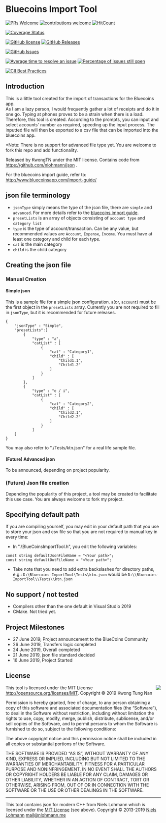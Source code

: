 # Bluecoins Import Tool

[![PRs Welcome](https://img.shields.io/badge/PRs-welcome-brightgreen.svg?style=flat-square)](http://makeapullrequest.com)
[![contributions welcome](https://img.shields.io/badge/contributions-welcome-brightgreen.svg?style=flat)](https://github.com/kwongtn/Bluecoins-ImportTool/issues)
[![HitCount](http://hits.dwyl.io/kwongtn/Bluecoins-ImportTool.svg)](http://hits.dwyl.io/kwongtn/Bluecoins-ImportTool)

[![Coverage Status](https://coveralls.io/repos/github/kwongtn/Bluecoins-ImportTool/badge.svg?branch=master)](https://coveralls.io/github/kwongtn/Bluecoins-ImportTool?branch=master)

[![GitHub license](https://img.shields.io/badge/license-MIT-blue.svg)](https://raw.githubusercontent.com/kwongtn/Bluecoins-ImportTool/LICENSE.MIT)
[![GitHub Releases](https://img.shields.io/github/release/kwongtn/Bluecoins-ImportTool.svg)](https://github.com/kwongtn/Bluecoins-ImportTool/releases)

[![GitHub Issues](https://img.shields.io/github/issues/kwongtn/Bluecoins-ImportTool.svg)](http://github.com/kwongtn/Bluecoins-ImportTool/issues)

[![Average time to resolve an issue](http://isitmaintained.com/badge/resolution/kwongtn/Bluecoins-ImportTool.svg)](http://isitmaintained.com/project/kwongtn/Bluecoins-ImportTool "Average time to resolve an issue")
[![Percentage of issues still open](http://isitmaintained.com/badge/open/kwongtn/Bluecoins-ImportTool.svg)](http://isitmaintained.com/project/kwongtn/Bluecoins-ImportTool "Percentage of issues still open")

[![CII Best Practices](https://bestpractices.coreinfrastructure.org/projects/289/badge)](https://bestpractices.coreinfrastructure.org/projects/289)


## Introduction
This is a little tool created for the import of transactions for the Bluecoins app.  
As I am a lazy person, I would frequently gather a lot of receipts and do it in one go. Typing at phones proves to be a strain when there is a load.  
Therefore, this tool is created.
According to the prompts, you can input and select accounts' number as required, speeding up the input process.
The inputted file will then be exported to a csv file that can be imported into the bluecoins app.

*Note: There is no support for advanced file type yet. You are welcome to fork this repo and add functionality.

Released by KwongTN under the MIT license. Contains code from https://github.com/nlohmann/json .

For the bluecoins import guide, refer to:
http://www.bluecoinsapp.com/import-guide/


## json file terminology
- `jsonType` simply means the type of the json file, there are `simple` and `advanced`. For more details refer to the [bluecoins import guide](http://www.bluecoinsapp.com/import-guide/).
- `presetLists` is an array of objects consisting of `account type` and `category list`
- `type` is the type of account/transaction. Can be any value, but recommended values are `Account`, `Expense`, `Income`. You must have at least one category and child for each type.
- `cat` is the main category
- `child` is the child category 


## Creating the json file
### Manual Creation
#### Simple json
This is a sample file for a simple json configuration. `a`(or, `account`) must be the first object in the `presetLists` array.
Currently you are not required to fill in `jsonType`, but it is recommended for future releases.
```
{
    "jsonType" : "Simple",
    "presetLists":[
        {    
            "type" : "a",
            "catList" : [
                {
                    "cat" : "Category1",
                    "child" : [
                        "Child1.1",
                        "Child1.2"
                    ]
                }
            ]
        },
        {
            "type" : "e / i",
            "catList" : [
                {
                    "cat" : "Category2",
                    "child" : [
                        "Child2.1",
                        "Child2.2"
                    ]
                }
            ]
    ]
}
```
You may also refer to "./Tests/ktn.json" for a real life sample file.

#### (Future) Advanced json
To be announced, depending on project popularity.

### (Future) Json file creation
Depending the popularity of this project, a tool may be created to facilitate this use case. You are always welcome to fork my project.

## Specifying default path
If you are compiling yourself, you may edit in your default path that you use to store your json and csv file so that you are not required to manual key in every time:
- In ".\BlueCoinsImportTool.h", you edit the following variables:
```
const string defaultJsonFileName = "<Your path>";
const string defaultOutFileName = "<Your path>";
```
- Take note that you need to add extra backslashes for directory paths, e.g.:
``` D:\Bluecoins-ImportTool\Tests\ktn.json ``` would be ``` D:\\Bluecoins-ImportTool\\Tests\\ktn.json ```

## No support / not tested
- Compilers other than the one default in Visual Studio 2019
- CMake. Not tried yet.

## Project Milestones
- 27 June 2019, Project announcement to the BlueCoins Community
- 26 June 2019, Transfers logic completed
- 24 June 2019, Overall completed
- 21 June 2019, json file standard decided
- 16 June 2019, Project Started

## License

<img align="right" src="http://opensource.org/trademarks/opensource/OSI-Approved-License-100x137.png">

This tool is licensed under the MIT License <http://opensource.org/licenses/MIT>.
Copyright &copy; 2019 Kwong Tung Nan

Permission is hereby granted, free of charge, to any person obtaining a copy of this software and associated documentation files (the “Software”), to deal in the Software without restriction, including without limitation the rights to use, copy, modify, merge, publish, distribute, sublicense, and/or sell copies of the Software, and to permit persons to whom the Software is furnished to do so, subject to the following conditions:

The above copyright notice and this permission notice shall be included in all copies or substantial portions of the Software.

THE SOFTWARE IS PROVIDED “AS IS”, WITHOUT WARRANTY OF ANY KIND, EXPRESS OR IMPLIED, INCLUDING BUT NOT LIMITED TO THE WARRANTIES OF MERCHANTABILITY, FITNESS FOR A PARTICULAR PURPOSE AND NONINFRINGEMENT. IN NO EVENT SHALL THE AUTHORS OR COPYRIGHT HOLDERS BE LIABLE FOR ANY CLAIM, DAMAGES OR OTHER LIABILITY, WHETHER IN AN ACTION OF CONTRACT, TORT OR OTHERWISE, ARISING FROM, OUT OF OR IN CONNECTION WITH THE SOFTWARE OR THE USE OR OTHER DEALINGS IN THE SOFTWARE.

* * *

This tool contains json for modern C++ from Niels Lohmann which is licensed under the [MIT License](http://opensource.org/licenses/MIT) (see above). Copyright &copy; 2013-2019 [Niels Lohmann](http://nlohmann.me/) <mail@nlohmann.me>
